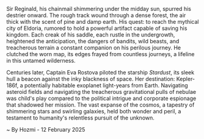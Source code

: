 
Sir Reginald, his chainmail shimmering under the midday sun, spurred his destrier onward.  The rough track wound through a dense forest, the air thick with the scent of pine and damp earth.  His quest: to reach the mythical city of Eldoria, rumored to hold a powerful artifact capable of saving his kingdom.  Each creak of his saddle, each rustle in the undergrowth, heightened the anticipation, the dangers of bandits, wild beasts, and treacherous terrain a constant companion on his perilous journey.  He clutched the worn map, its edges frayed from countless journeys, a lifeline in this untamed wilderness.

Centuries later, Captain Eva Rostova piloted the starship *Stardust*, its sleek hull a beacon against the inky blackness of space.  Her destination: Kepler-186f, a potentially habitable exoplanet light-years from Earth.  Navigating asteroid fields and navigating the treacherous gravitational pulls of nebulae was child's play compared to the political intrigue and corporate espionage that shadowed her mission.  The vast expanse of the cosmos, a tapestry of shimmering stars and swirling galaxies, held both wonder and peril, a testament to humanity's relentless pursuit of the unknown.

~ By Hozmi - 12 February 2025
